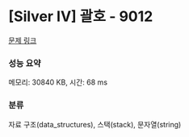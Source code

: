 # [Silver IV] 괄호 - 9012 

[문제 링크](https://www.acmicpc.net/problem/9012) 

### 성능 요약

메모리: 30840 KB, 시간: 68 ms

### 분류

자료 구조(data_structures), 스택(stack), 문자열(string)

